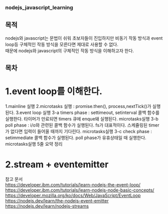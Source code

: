 ### nodejs_javascript_learning
## 목적 <br> 
nodejs와 javascript는 문법이 쉬워 초보자들이 진입하지만 비동기 작동 방식과 event loop등 구체적인 작동 방식을 모른다면 제대로 사용할 수 없다.<br> 때문에 nodejs와 javascript의 구체적인 작동 방식을 이해하고자 한다.<br>

## 목차<br>
# 1.event loop를 이해한다.<br>
1.mainline 실행
2.microtasks 실행 : promise.then(), process,nextTick()가 실행된다.
3.event loop 실행
3-a timers phase : settimeout, setinterval 콜백 함수를 실행한다. 타이머가 만료되면 timers 큐에 enque돼 실행된다.
microtasks실행
3-b poll phase : i/o와 관련된 콜백 함수가 실행된다. fs가 대표적이다. 스케쥴링된 timer가 없다면 입력이 들어올 때까지 기다린다.
microtasks실행 
3-c check phase : setimmediate 콜백 함수가 실행된다. poll phase가 유휴상태일 때 실행한다.
microtasks실행
5줄 요약 정리<br>
# 2.stream + eventemitter<br>

참고 문서<br>
https://developer.ibm.com/tutorials/learn-nodejs-the-event-loop/<br>
https://developer.ibm.com/tutorials/learn-nodejs-node-basic-concepts/<br>
https://developer.mozilla.org/ko/docs/Web/JavaScript/EventLoop<br>
https://nodejs.dev/learn/the-nodejs-event-emitter<br>
https://nodejs.dev/learn/nodejs-streams<br>